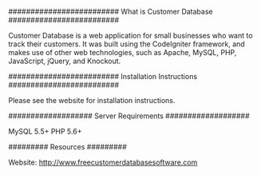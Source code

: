 #########################
What is Customer Database
#########################

Customer Database is a web application for small businesses who want to track
their customers.  It was built using the CodeIgniter framework, and makes use
of other web technologies, such as Apache, MySQL, PHP, JavaScript, jQuery,
and Knockout.

#########################
Installation Instructions
#########################

Please see the website for installation instructions.

###################
Server Requirements
###################

MySQL 5.5+
PHP 5.6+

#########
Resources
#########

Website: http://www.freecustomerdatabasesoftware.com
